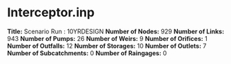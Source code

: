 # Interceptor.inp
**Title:** Scenario Run :  10YRDESIGN
**Number of Nodes:** 929
**Number of Links:** 943
**Number of Pumps:** 26
**Number of Weirs:** 9
**Number of Orifices:** 1
**Number of Outfalls:** 12
**Number of Storages:** 10
**Number of Outlets:** 7
**Number of Subcatchments:** 0
**Number of Raingages:** 0
